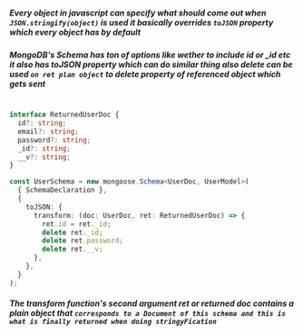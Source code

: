 ##### Every object in javascript can specify what should come out when `JSON.stringify(object)` is used it basically overrides `toJSON` property which every object has by default



##### MongoDB's Schema has ton of options like wether to include id or \_id etc it also has toJSON property which can do similar thing also delete can be used `on ret plan object` to delete property of referenced object which gets sent

#

```typescript
interface ReturnedUserDoc {
  id?: string;
  email?: string;
  password?: string;
  _id?: string;
  __v?: string;
}

const UserSchema = new mongoose.Schema<UserDoc, UserModel>(
  { SchemaDeclaration },
  {
    toJSON: {
      transform: (doc: UserDoc, ret: ReturnedUserDoc) => {
        ret.id = ret._id;
        delete ret._id;
        delete ret.password;
        delete ret.__v;
      },
    },
  }
);
```

##### The transform function's second argument ret or returned doc contains a plain object that `corresponds to a Document of this schema and this is what is finally returned when doing stringyFication`

#

#
